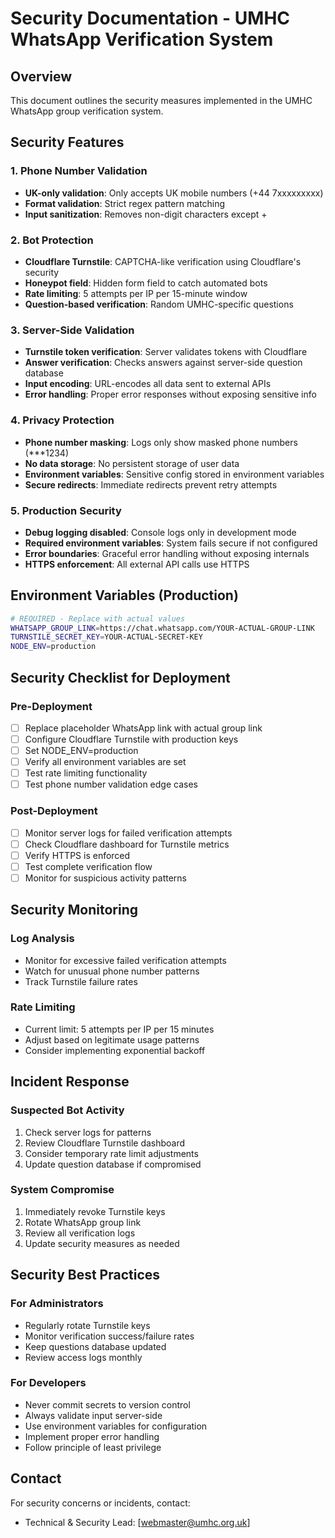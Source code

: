# Security Documentation - UMHC WhatsApp Verification System

## Overview
This document outlines the security measures implemented in the UMHC WhatsApp group verification system.

## Security Features

### 1. Phone Number Validation
- **UK-only validation**: Only accepts UK mobile numbers (+44 7xxxxxxxxx)
- **Format validation**: Strict regex pattern matching
- **Input sanitization**: Removes non-digit characters except +

### 2. Bot Protection
- **Cloudflare Turnstile**: CAPTCHA-like verification using Cloudflare's security
- **Honeypot field**: Hidden form field to catch automated bots
- **Rate limiting**: 5 attempts per IP per 15-minute window
- **Question-based verification**: Random UMHC-specific questions

### 3. Server-Side Validation
- **Turnstile token verification**: Server validates tokens with Cloudflare
- **Answer verification**: Checks answers against server-side question database
- **Input encoding**: URL-encodes all data sent to external APIs
- **Error handling**: Proper error responses without exposing sensitive info

### 4. Privacy Protection
- **Phone number masking**: Logs only show masked phone numbers (***1234)
- **No data storage**: No persistent storage of user data
- **Environment variables**: Sensitive config stored in environment variables
- **Secure redirects**: Immediate redirects prevent retry attempts

### 5. Production Security
- **Debug logging disabled**: Console logs only in development mode
- **Required environment variables**: System fails secure if not configured
- **Error boundaries**: Graceful error handling without exposing internals
- **HTTPS enforcement**: All external API calls use HTTPS

## Environment Variables (Production)

```bash
# REQUIRED - Replace with actual values
WHATSAPP_GROUP_LINK=https://chat.whatsapp.com/YOUR-ACTUAL-GROUP-LINK
TURNSTILE_SECRET_KEY=YOUR-ACTUAL-SECRET-KEY
NODE_ENV=production
```

## Security Checklist for Deployment

### Pre-Deployment
- [ ] Replace placeholder WhatsApp link with actual group link
- [ ] Configure Cloudflare Turnstile with production keys
- [ ] Set NODE_ENV=production
- [ ] Verify all environment variables are set
- [ ] Test rate limiting functionality
- [ ] Test phone number validation edge cases

### Post-Deployment
- [ ] Monitor server logs for failed verification attempts
- [ ] Check Cloudflare dashboard for Turnstile metrics
- [ ] Verify HTTPS is enforced
- [ ] Test complete verification flow
- [ ] Monitor for suspicious activity patterns

## Security Monitoring

### Log Analysis
- Monitor for excessive failed verification attempts
- Watch for unusual phone number patterns
- Track Turnstile failure rates

### Rate Limiting
- Current limit: 5 attempts per IP per 15 minutes
- Adjust based on legitimate usage patterns
- Consider implementing exponential backoff

## Incident Response

### Suspected Bot Activity
1. Check server logs for patterns
2. Review Cloudflare Turnstile dashboard
3. Consider temporary rate limit adjustments
4. Update question database if compromised

### System Compromise
1. Immediately revoke Turnstile keys
2. Rotate WhatsApp group link
3. Review all verification logs
4. Update security measures as needed

## Security Best Practices

### For Administrators
- Regularly rotate Turnstile keys
- Monitor verification success/failure rates
- Keep questions database updated
- Review access logs monthly

### For Developers
- Never commit secrets to version control
- Always validate input server-side
- Use environment variables for configuration
- Implement proper error handling
- Follow principle of least privilege

## Contact
For security concerns or incidents, contact:
- Technical & Security Lead: [webmaster@umhc.org.uk]